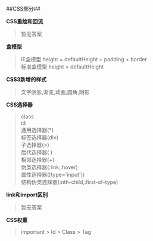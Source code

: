 ##CSS部分##
  
**CSS重绘和回流**
> 暂无答案

**盒模型**
> IE盒模型 height = defaultHeight + padding + border <br>
> 标准盒模型 height = defaultHeight

**CSS3新增的样式**
> 文字阴影,渐变,动画,圆角,阴影

**CSS选择器**
> class <br>
> id <br>
> 通用选择器(*) <br>
> 标签选择器(div) <br>
> 子选择器(>) <br>
> 后代选择器( ) <br>
> 相邻选择器(+) <br>
> 伪类选择器(:link,:hover) <br>
> 属性选择器([type='input']) <br>
> 结构伪类选择器(:nth-child,:first-of-type) <br>


**link和import区别**
> 暂无答案

**CSS权重**
> important > Id > Class > Tag


